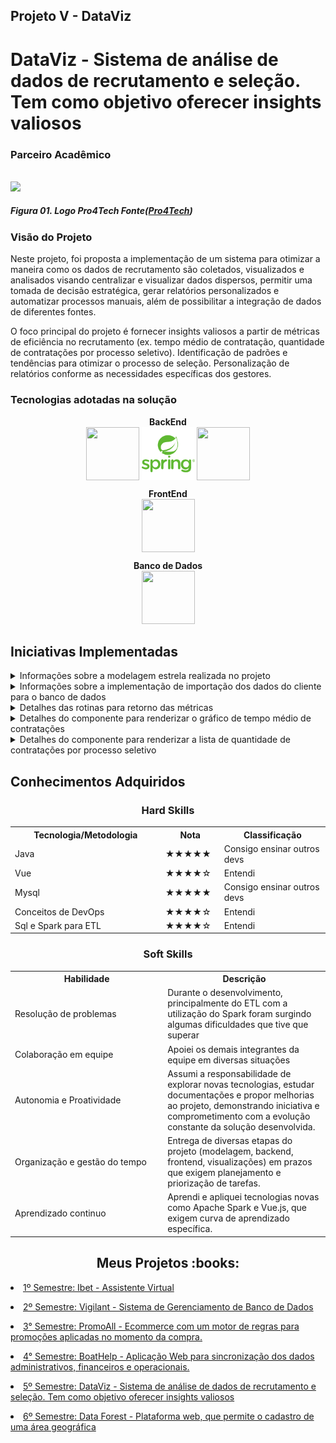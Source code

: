 ## Projeto V - DataViz 

# DataViz - Sistema de análise de dados de recrutamento e seleção. Tem como objetivo oferecer insights valiosos

### Parceiro Acadêmico
	
<br/>

<img src="https://d15k2d11r6t6rl.cloudfront.net/public/users/Integrators/7ba73aaa-3da9-4cf1-abf2-ccc85dea5875/uid_4917177/logotipo-pro4tech_Prancheta%201.png" width="200"/>

##### *Figura 01. Logo Pro4Tech Fonte([Pro4Tech](https://pro4tech.com.br/))*

### Visão do Projeto

Neste projeto, foi proposta a implementação de um sistema para otimizar a maneira como os dados de recrutamento são coletados, visualizados e analisados visando centralizar e visualizar dados dispersos, permitir uma tomada de decisão estratégica, gerar relatórios personalizados e automatizar processos manuais, além de possibilitar a integração de dados de diferentes fontes.

O foco principal do projeto é fornecer insights valiosos a partir de métricas de eficiência no recrutamento (ex. tempo médio de contratação, quantidade de contratações por processo seletivo).
Identificação de padrões e tendências para otimizar o processo de seleção.
Personalização de relatórios conforme as necessidades específicas dos gestores.

### Tecnologias adotadas na solução

<div style="text-align: center;">
  <div style="margin-top: 10px; font-weight: bold;">BackEnd</div>
  <div style="display: inline_block">
    <img src="https://cdn.jsdelivr.net/gh/devicons/devicon@latest/icons/java/java-original-wordmark.svg" width="85" height="85" />
    <img src="https://github.com/devicons/devicon/blob/master/icons/spring/spring-original-wordmark.svg" width="85" height="85" />
    <img src="https://cdn.jsdelivr.net/gh/devicons/devicon@latest/icons/apachespark/apachespark-original.svg" width="85" height="85" />
  </div>
</div>
<div style="text-align: center;">
  <div style="margin-top: 10px; font-weight: bold;">FrontEnd</div>
  <div style="display: inline_block">
    <img src="https://cdn.jsdelivr.net/gh/devicons/devicon@latest/icons/vuejs/vuejs-original.svg" width="85" height="85" />
  </div>
</div>
<div style="text-align: center;">
  <div style="margin-top: 10px; font-weight: bold;">Banco de Dados</div>
  <div style="display: inline_block">
    <img src="https://cdn.jsdelivr.net/gh/devicons/devicon@latest/icons/mysql/mysql-original.svg" width="85" height="85" />
  </div>
</div>

## Iniciativas Implementadas


<details ><summary>Informações sobre a modelagem estrela realizada no projeto</summary>
     
  ![image](https://github.com/user-attachments/assets/86838ff8-31cb-44c8-a80c-72fb44585aaa)
   
* Tive uma participação ativa na modelagem do esquema estrela do banco de dados, foi necessário identificar as principais necessidades do cliente referentes aos pontos em que deveriamos analisar, a partir disso definimos as principais questões a serem respodidas a partir da modelagem, são elas: </br>
	* Tempo médio em dias de contratações realizadas em um determinado período  
	* Quantidade de contratações por processo seletivo em determinado período  
	* Quantidade de contratações por participante de RH por período 
	* Quantidade de vagas por participante de RH  
	* Análise da pontuação de candidatos por critério de avaliação  
	* Quantidade de pontos por critério de avaliação para cada candidato por vaga 

</details>  

    
<details ><summary>Informações sobre a implementação de importação dos dados do cliente para o banco de dados</summary>
     
   ```java
		public void Salvar(String arquivo){

		Dataset<Row> dadosPlanilha = spark
				.read()
				.format("csv")
				.option("header", true)
				.option("delimiter", ";")
				.load(arquivo);


		var dadosPlanilhaTratados = dadosPlanilha
		.withColumn("idTempo", functions.row_number().over(Window.orderBy("idProcessoSeletivo")))
        .withColumn("mes", functions.month( functions.to_date(functions.col("datacontratacao"), "dd/MM/yyyy")))
		.withColumn("ano", functions.year( functions.to_date(functions.col("datacontratacao"), "dd/MM/yyyy")))
        .withColumn("semestre", functions.when(
        		functions.month(functions.to_date(functions.col("datacontratacao"), "dd/MM/yyyy")).between(1, 6), 1)
        		.when(functions.month(functions.to_date(functions.col("datacontratacao"), "dd/MM/yyyy")).between(7, 12), 2))
        .withColumn("trimestre", functions.when(
        		functions.month(functions.to_date(functions.col("datacontratacao"), "dd/MM/yyyy")).between(1, 4), 1)
        		.when(functions.month(functions.to_date(functions.col("datacontratacao"), "dd/MM/yyyy")).between(5, 8), 2)
        		.when(functions.month(functions.to_date(functions.col("datacontratacao"), "dd/MM/yyyy")).between(9, 12), 3))
		.withColumn("idProcessoSeletivo", functions.col("idProcessoSeletivo").cast("long"))
        .withColumn("nome", functions.col("nome"))
		.withColumn("status", functions.col("status"))
        .withColumn("descricao", functions.col("descricao"))
		.withColumn("criadoPor",functions.col("criadoPor"))
		.withColumn("tempoMedio", functions.col("idProcessoSeletivo").cast("long"))
		.withColumn("date_diff", functions.datediff(functions.to_date(functions.col("datacontratacao"), "dd/MM/yyyy"), functions.to_date(functions.col("datainiciovaga"), "dd/MM/yyyy")))
		.withColumn("idParticipanteRH", functions.col("idParticipanteRH").cast("long"))
		.withColumn("cargo", functions.col("cargo"))
		.withColumn("idVaga", functions.col("idVaga").cast("long"))
		.withColumn("titulovaga", functions.col("titulovaga"))
		.withColumn("numeroposicoes", functions.col("numeroposicoes").cast("integer"))
		.withColumn("requisitosvagas", functions.col("requisitosvagas"))
		.withColumn("estado", functions.col("estado"))
		.withColumn("dataCriacao", functions.to_date(functions.col("dataCriacao"), "dd/MM/yyyy"))
		.withColumn("inicioProcessoSeletivo", functions.to_date(functions.col("inicioProcessoSeletivo"), "dd/MM/yyyy"))
		.withColumn("fimProcessoSeletivo", functions.to_date(functions.col("fimProcessoSeletivo"), "dd/MM/yyyy"))
		.withColumn("idCandidato", functions.col("idCandidato").cast("long"))
		.withColumn("nomeCandidato", functions.col("nomeCandidato"))
		.withColumn("idCriterio", functions.col("idCriterio").cast("long"))
		.withColumn("nomeCriterio", functions.col("nomeCriterio"))
		.withColumn("pontuacao", functions.col("pontuacao").cast("long"));



		var temposDs = serviceTempo.SalvarDatas(dadosPlanilhaTratados);

		service.SalvarProcessosSeletivos(temposDs);

		serviceParticipantesRH.SalvarParticipantesRH(temposDs);

		serviceVagas.SalvarVagas(temposDs);
		
		serviceCriterios.SalvarCriterios(temposDs);
		
		serviceCandidatos.SalvarCandidatos(temposDs);

		serviceContratacoes.SalvarContratacoes(temposDs);
		
		serviceAvaliacoes.SalvarAvaliacoes(temposDs);

   ```
   
* Salvar(): Nesse método são carregados os dados da planilha através de uma instância do Spark e feito o mapeamento das colunas da planilha com os campos das tabelas no banco de dados utilizando os métodos “withColumn”  do framework. Um ponto importante a ressaltar é relativo a salvar os registros das tabelas de fatos do modelo, para isso foi necessário agrupar os registros das tabelas de dimensão e realizar um tratamento para obter as medidas previstas no modelo estrela.

</details>   

 <details ><summary>Detalhes das rotinas para retorno das métricas</summary>
       
   ```java

@Repository
public interface FatoContratacoesRepository extends JpaRepository<FatoContratacoes, Integer>{

	 	@Query(nativeQuery = true, value =  "SELECT a.processo_seletivo, sum(a.tempo_medio) / count(a.processo_seletivo) tempo_medio, b.nome FROM fato_contratacoes a INNER JOIN dim_processo_seletivo b ON b.id_processo_seletivo = a.processo_seletivo WHERE (b.inicio_processo_seletivo < :fim || :fim is null) and (b.fim_processo_seletivo > :inicio or b.fim_processo_seletivo is null)  GROUP BY a.processo_seletivo")
	    List<ProcessoSeletivoTempoMedioDto> RetornarTempoMedioProcessoSeletivo(@Param("inicio") LocalDateTime inicio, @Param("fim") Optional<LocalDateTime> fim);
	
	
	    @Query(nativeQuery = true, value =  "SELECT a.processo_seletivo, b.nome, sum(a.quantidade) quantidade FROM fato_contratacoes a INNER JOIN dim_processo_seletivo b ON b.id_processo_seletivo = a.processo_seletivo WHERE (b.inicio_processo_seletivo < :fim || :fim is null) and (b.fim_processo_seletivo > :inicio or b.fim_processo_seletivo is null) GROUP BY a.processo_seletivo")
	    List<ProcessoSeletivoQuantidadeDto> RetornarQuantidadeProcessoSeletivo(@Param("inicio") LocalDateTime inicio, @Param("fim") Optional<LocalDateTime> fim);

@Query(nativeQuery = true, value = "SELECT v.titulo_vaga, AVG(f.tempo_medio) " +
       "FROM fato_contratacoes f " +
       "JOIN dim_vaga v ON f.vaga = v.id_vaga " +
       "JOIN dim_tempo t ON f.tempo = t.id_tempo " +
       "WHERE (t.ano > :anoInicial OR (t.ano = :anoInicial AND t.mes >= :mesInicial)) " +
       "AND (t.ano < :anoFinal OR (t.ano = :anoFinal AND t.mes <= :mesFinal)) " +
       "GROUP BY v.titulo_vaga")
    List<Object[]> TempoMedioContratacoesPorVaga(
        @Param("mesInicial") int mesInicial,
        @Param("anoInicial") int anoInicial,
        @Param("mesFinal") int mesFinal,
        @Param("anoFinal") int anoFinal);

}
   ```

Nesse trecho da classe de repositório o método "RetornarTempoMedioProcessoSeletivo" é realizado um select para retornar o tempo médio de contratação por processo seletivo, utilizo uma função de soma do tempo médio e faço o agrupamento por processo seletivo e utilizo um filtro de inicio e fim. </br>
O método "RetornarQuantidadeProcessoSeletivo" retorna o total de contratações realizadas por processo seletivo, e também faço um filtro por data inicio e fim.</br>
O método "TempoMedioContratacoesPorVaga" retorna o tempo médio de contratações para cada vaga aberta no processo seletivo, nesse método é passado os parametros de mês e ano inicial e final

</details> 

 <details ><summary>Detalhes do componente para renderizar o gráfico de tempo médio de contratações</summary>
       
   ```Vue

<template>
    <div>
        <h1 class="titulo">Tempo Médio de Contratação por Processo Seletivo</h1>
        <column-chart :data="chartData" :colors="['#3903fc', '#e88700', '#3903fc']"></column-chart>
        <div class="export-buttons">
            <button @click="exportExcel">XLSX</button>
            <button @click="exportPdf">PDF</button>
        </div>
    </div>
</template>

<script>
export default {
    name: 'TempoMedioDeContratacaoPorProcessoSeletivo',
    data() {
        return {
            chartData: []
        };
    },
    async mounted() {
        await this.fetchData();
    },
    methods: {
        async fetchData() {
            try {
                const response = await fetch(`${import.meta.env.VITE_BASE_API_URL}/fatoContratacoes`);
                if (!response.ok) {
                    throw new Error('Network response was not ok');
                }
                const data = await response.json();
                this.transformData(data);
            } catch (error) {
                console.error('Erro ao buscar dados:', error);
            }
        },
        transformData(data) {
            this.chartData = data.reduce((acc, curr) => {
                acc[curr.nome] = curr.tempo_medio;
                return acc;
            }, {});
            console.log(this.chartData);
        },
        async exportExcel() {
            try {
                const response = await fetch(`${import.meta.env.VITE_BASE_API_URL}/excel/tempo`, {
                    method: 'GET',
                });
                const blob = await response.blob();
                const url = URL.createObjectURL(blob);
                const link = document.createElement('a');
                link.href = url;
                link.download = 'tempo.xlsx';
                link.click();
                URL.revokeObjectURL(url);
            } catch (error) {
                console.error('Erro ao exportar Excel:', error);
            }
        },
        async exportPdf() {
            try {
                const response = await fetch(`${import.meta.env.VITE_BASE_API_URL}/pdf/tempo`, {
                    method: 'GET',
                });
                const blob = await response.blob();
                const url = URL.createObjectURL(blob);
                const link = document.createElement('a');
                link.href = url;
                link.download = 'tempo.pdf';
                link.click();
                URL.revokeObjectURL(url);
            } catch (error) {
                console.error('Erro ao exportar PDF:', error);
            }
        }
    }
};
</script>

   ```

Nesse trecho do componente de gráfico do tempo médio de contratação por processo seletivo é realizado uma requisição para o endpoint e renderizado em um gráfico de colunas utilizando a tag <column-chart>, passando os dados retornados da API

</details> 

 <details ><summary>Detalhes do componente para renderizar a lista de quantidade de contratações por processo seletivo</summary>
       
   ```Vue
<template>
  <div>
    <h1 class="titulo">Quantidade de Contratações por Processo Seletivo</h1>

    <div class="filtros">
      <div class="filtro-item">
        <label for="mesInicial">Mês Inicial:</label>
        <select id="mesInicial" v-model="mesInicial" @change="fetchData">
          <option v-for="mes in meses" :key="mes.numero" :value="mes.numero">
            {{ mes.numero }}
          </option>
        </select>
      </div>

      <div class="filtro-item">
        <label for="anoInicial">Ano Inicial:</label>
        <select id="anoInicial" v-model="anoInicial" @change="fetchData">
          <option v-for="ano in anos" :key="ano.numero" :value="ano.numero">
            {{ ano.numero }}
          </option>
        </select>
      </div>

      <div class="filtro-item">
        <label for="mesFinal">Mês Final:</label>
        <select id="mesFinal" v-model="mesFinal" @change="fetchData">
          <option v-for="mes in meses" :key="mes.numero" :value="mes.numero">
            {{ mes.numero }}
          </option>
        </select>
      </div>

      <div class="filtro-item">
        <label for="anoFinal">Ano Final:</label>
        <select id="anoFinal" v-model="anoFinal" @change="fetchData">
          <option v-for="ano in anos" :key="ano.numero" :value="ano.numero">
            {{ ano.numero }}
          </option>
        </select>
      </div>
    </div>

    <bar-chart :data="chartData" :colors="['#019cbb', '#3a6aaa', '#019cbb']"></bar-chart>

    <div class="export-buttons">
      <button @click="exportExcel">XLSX</button>
      <button @click="exportPdf">PDF</button>
    </div>
  </div>
</template>

<script>
export default {
  name: 'QuantidadeDeProcessoSeletivo',
  data() {
    return {
      chartData: [],
      mesInicial: 1,
      anoInicial: 2024,
      mesFinal: 12,
      anoFinal: 2024,
      meses: [
        { numero: 1 },
        { numero: 2 },
        { numero: 3 },
        { numero: 4 },
        { numero: 5 },
        { numero: 6 },
        { numero: 7 },
        { numero: 8 },
        { numero: 9 },
        { numero: 10 },
        { numero: 11 },
        { numero: 12 }
      ],
      anos: [
        { numero: 2023 },
        { numero: 2024 },
        { numero: 2025 }
      ]
    };
  },
  async mounted() {
    await this.fetchData();
  },
  methods: {
    async fetchData() {
      try {
        const dataInicial = `${this.anoInicial}-${this.mesInicial.toString().padStart(2, '0')}-01T00:00:00`;
        const dataFinal = `${this.anoFinal}-${this.mesFinal.toString().padStart(2, '0')}-01T00:00:00`;
        const url = `${import.meta.env.VITE_BASE_API_URL}/fatoContratacoes/quantidade?inicio=${dataInicial}&fim=${dataFinal}`;
        
        const response = await fetch(url);
        if (!response.ok) {
          throw new Error('Network response was not ok');
        }
        const data = await response.json();
        console.log(data);
        this.transformData(data);
      } catch (error) {
        console.error('Erro ao buscar dados:', error);
      }
    },
    transformData(data) {
      this.chartData = data.map(item => [item.nome, item.quantidade]);
    },
    async exportExcel() {
      try {
        const response = await fetch(`${import.meta.env.VITE_BASE_API_URL}/excel/processosSeletivos`, {
          method: 'GET',
        });
        const blob = await response.blob();
        const url = URL.createObjectURL(blob);
        const link = document.createElement('a');
        link.href = url;
        link.download = 'ProcessosSeletivos.xlsx';
        link.click();
        URL.revokeObjectURL(url);
      } catch (error) {
        console.error('Erro ao exportar Excel:', error);
      }
    },
    async exportPdf() {
      try {
        const response = await fetch(`${import.meta.env.VITE_BASE_API_URL}/pdf/processosSeletivos`, {
          method: 'GET',
        });
        const blob = await response.blob();
        const url = URL.createObjectURL(blob);
        const link = document.createElement('a');
        link.href = url;
        link.download = 'ProcessosSeletivos.pdf';
        link.click();
        URL.revokeObjectURL(url);
      } catch (error) {
        console.error('Erro ao exportar PDF:', error);
      }
    }
  }
};
</script>

   ```

Nesse trecho do componente que lista a quatidade de contratações por processo seletivo é realizado uma requisição para o endpoint e renderizado em uma lista o retorno da API

</details> 

## Conhecimentos Adquiridos

 <h3 align="center"> Hard Skills </h3>
  <table align="center">
    <tr>
      <th width="270px">Tecnologia/Metodologia</th>
      <th width="85px">Nota</th>
      <th width="200px">Classificação</th>
    </tr>
    <tr>
      <td>Java</td>
      <td>★★★★★</td>
	<td>Consigo ensinar outros devs</td>
    </tr>
    <tr>
      <td>Vue</td>
      <td>★★★★☆</td>
	<td>Entendi</td>
    </tr>
    <tr>
      <td>Mysql</td>
      <td>★★★★★</td>
	<td>Consigo ensinar outros devs</td>
    </tr>
     <tr>
      <td>Conceitos de DevOps</td>
      <td>★★★★☆</td>
	<td>Entendi</td>
    </tr>
     <tr>
      <td>Sql e Spark para ETL</td>
      <td>★★★★☆</td>
	<td>Entendi</td>
    </tr>
  </table>
  
  <h3 align="center">Soft Skills</h3>
  <table align="center">
    <tr>
      <th width="270px">Habilidade</th>
      <th width="280px">Descrição</th>
    </tr>
    <tr>
      <td>Resolução de problemas</td>
      <td>Durante o desenvolvimento, principalmente do ETL com a utilização do Spark foram surgindo algumas dificuldades que tive que superar</td>
    </tr>
    <tr>
  <td>Colaboração em equipe</td>
  <td>Apoiei os demais integrantes da equipe em diversas situações</td>
</tr>
<tr>
  <td>Autonomia e Proatividade</td>
  <td>Assumi a responsabilidade de explorar novas tecnologias, estudar documentações e propor melhorias ao projeto, demonstrando iniciativa e comprometimento com a evolução constante da solução desenvolvida.</td>
</tr>
<tr>
  <td>Organização e gestão do tempo</td>
  <td>Entrega de diversas etapas do projeto (modelagem, backend, frontend, visualizações) em prazos que exigem planejamento e priorização de tarefas.</td>
</tr>
<tr>
  <td>Aprendizado continuo</td>
  <td>Aprendi e apliquei tecnologias novas como Apache Spark e Vue.js, que exigem curva de aprendizado específica.</td>
</tr>
  </table>


 <h2 align="center"> Meus Projetos :books:</h2>
 
   <p align="justify" style="font-family:roboto;"><li><a href="https://github.com/Antonio-Zago/portfolio-apis-fatec/blob/main/API_1.md">1º Semestre: Ibet - Assistente Virtual</a></li></p>
   <p align="justify" style="font-family:roboto;"><li><a href="https://github.com/Antonio-Zago/portfolio-apis-fatec/blob/main/API_2.md">2º Semestre: Vigilant - Sistema de Gerenciamento de Banco de Dados</a></li></p>
   <p align="justify" style="font-family:roboto;"><li><a href="https://github.com/Antonio-Zago/portfolio-apis-fatec/blob/main/API_3.md">3° Semestre: PromoAll - Ecommerce com um motor de regras para promoções aplicadas no momento da compra.</a></li></p>
   <p align="justify" style="font-family:roboto;"><li><a href="https://github.com/Antonio-Zago/portfolio-apis-fatec/blob/main/API_4.md">4° Semestre: BoatHelp - Aplicação Web para sincronização dos dados administrativos, financeiros e operacionais.</a></li></p>
   <p align="justify" style="font-family:roboto;"><li><a href="https://github.com/Antonio-Zago/portfolio-apis-fatec/blob/main/API_5.md">5º Semestre: DataViz - Sistema de análise de dados de recrutamento e seleção. Tem como objetivo oferecer insights valiosos</a></li></p>
   <p align="justify" style="font-family:roboto;"><li><a href="https://github.com/Antonio-Zago/portfolio-apis-fatec/blob/main/API_6.md">6º Semestre: Data Forest - Plataforma web, que permite o cadastro de uma área geográfica</a></li></p>
